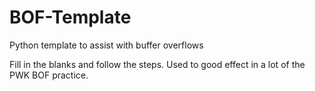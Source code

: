 # BOF-Template
Python template to assist with buffer overflows

Fill in the blanks and follow the steps. Used to good effect in a lot of the PWK BOF practice.
